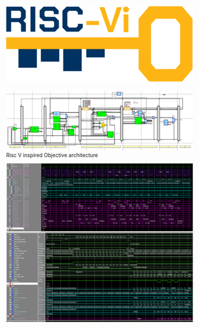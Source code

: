 # <div align="center"> ![logo1](img/RiscViO_logoV0.svg)</div>
![grafik](img/pipeline_shot.png)
Risc V inspired Objective architecture

![grafik](img/passed_dyn_branch_test.png)
![grafik](img/ic_cache_activity.png)
